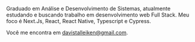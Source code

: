 Graduado em Análise e Desenvolvimento de Sistemas, atualmente estudando e buscando trabalho em desenvolvimento web Full Stack. Meu foco é Next.Js, React, React Native, Typescript e Cypress.

Você me encontra em davistalleiken@gmail.com.

<!---
DaviStalleiken/DaviStalleiken is a ✨ special ✨ repository because its `README.md` (this file) appears on your GitHub profile.
You can click the Preview link to take a look at your changes.
--->
